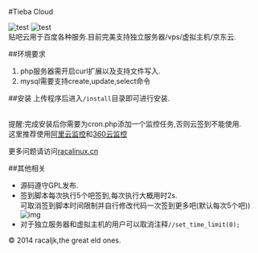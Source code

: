 #Tieba Cloud

![test](http://img.shields.io/badge/language-php-orange.svg)    ![test](http://img.shields.io/badge/building-90%-green.svg)<br>
贴吧云用于百度各种服务.目前完美支持独立服务器/vps/虚拟主机/京东云.

##环境要求
1. php服务器需开启curl扩展以及支持文件写入.
2. mysql需要支持create,update,select命令

##安装
上传程序后进入`/install`目录即可进行安装.<br><br>

提醒:完成安装后你需要为cron.php添加一个监控任务,否则云签到不能使用.<br>
这里推荐使用[阿里云监控](http://www.aliyun.com/product/jiankong/)和[360云监控](http://jk.cloud.360.cn/)

更多问题请访问[racalinux.cn](http://www.racalinux.cn)

##其他相关
* 源码遵守GPL发布.
* 签到脚本每次执行5个吧签到,每次执行大概用时2s.<br>
  可取消签到脚本时间限制并自行修改代码一次签到更多吧(默认每次5个吧))
  ![img](http://pic.yupoo.com/racaljk/E6W6ljde/medish.jpg)
* 对于独立服务器和虚拟主机的用户可以取消注释````//set_time_limit(0);````

© 2014 racaljk,the great eld ones.
